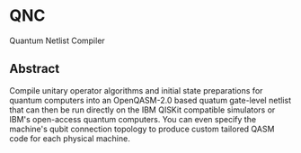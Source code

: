 # QNC
Quantum Netlist Compiler

## Abstract
Compile unitary operator algorithms and initial state preparations for quantum computers into an OpenQASM-2.0 based quatum gate-level netlist that can then be run directly on the IBM QISKit compatible simulators or IBM's open-access quantum computers. You can even specify the machine's qubit connection topology to produce custom tailored QASM code for each physical machine.
